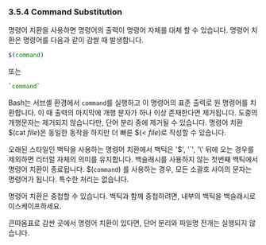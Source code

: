 ### 3.5.4 Command Substitution
명령어 치환을 사용하면 명령어의 출력이 명령어 자체를 대체 할 수 있습니다. 명령어 치환은 명령어를 다음과 같이 감쌀 때 발생합니다.

```sh
$(command)
```

또는

```sh
`command`
```

Bash는 서브셸 환경에서 `command`를 실행하고 이 명령어의 표준 출력로 원 명령어를 치환합니다. 이 때 출력의 마지막에 개행 문자가 하나 이상 존재한다면 제거됩니다. 도중의 개행문자는 제거되지 않습니다만, 단어 분리 중에 제거될 수 있습니다. 명령어 치환 $(cat *file*)은 동일한 동작을 하지만 더 빠른 $(< *file*)로 작성할 수 있습니다.

오래된 스타일인 백틱을 사용하는 명령어 치환에서 백틱은 '$', '\`', '\\' 뒤에 오는 경우를 제외하면 리터럴 자체의 의미를 유지합니다. 백슬래시를 사용하지 않는 첫번째 백틱에서 명령어 치환이 종료됩니다. $(`command`) 를 사용하는 경우, 모든 소괄호 사이의 문자는 명령어가 됩니다. 특수한 처리는 없습니다.

명령어 치환은 중첩할 수 있습니다. 백틱과 함께 중첩하려면, 내부의 백틱을 백슬래시로 이스케이프하세요.

큰따옴표로 감싼 곳에서 명령어 치환이 있다면, 단어 분리와 파일명 전개는 실행되지 않습니다.